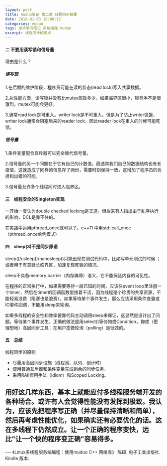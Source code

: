 ```yaml
---
layout: post
title: muduo笔记 第二章 线程同步精要
date: 2018-01-03 18:08:12
categories: muduo
tags: 技术学习笔记 系统编程 muduo 
excerpt: 线程同步的要点
---
```


#### 二 不要用读写锁和信号量

理由是什么？

##### 读写锁

1.在后期的维护阶段，程序员可能在读的状态(read lock)写入共享数据。

2.从性能方面，读写锁并没有比mutex高效多少。如果临界区很小，锁竞争不是很激烈。mutex可能会更好。

3.通常read lock是可重入。writer lock是不可重入。但是为了防止writer饥饿，writer lock通常会阻塞后来的reader lock，因此reader lock在重入的时候可能死锁。

##### 信号量

1.条件变量配合互斥器可以完全替代信号量。

2.信号量的另一个问题在于它有自己的计数值，而通常我们自己的数据结构也有长度值，这就造成了同样的信息存了两份，需要时刻保持一致，这增加了程序员的负担和出错的可能。

3.信号量允许多个线程同时进入临界区。

#### 三　线程安全的Singleton实现

一开始一度认为double checked locking是王道。但后来有人指出由于乱序执行的影响，DCL是靠不住的。

在实践中运用pthread_once就可以了。c++11 中用std::call_once （pthread_once单例模式）

#### 四　sleep(3)不是同步原语
sleep()/usleep()/nanosleep()只能出现在测试代码中，比如写单元测试的时候 ；或者用于有意延长临界区，加速复现死锁的情况。

sleep不具备memory barrier（内存屏障）语义，它不能保证内存的可见性。 

在程序的正常执行中，如果需要等待一段已知的时间，应该往event loop里注册一个timer，然后在timer的回调函数里接着干活，因为线程是个珍贵的共享资源，不能轻易浪费（阻塞也是浪费）。如果等待某个事件发生，那么应该采用条件变量或IO事件回调，不能用sleep来轮询。

如果多线程的安全性和效率要靠代码主动调用sleep来保证，这显然是设计出了问题。等待某个事件发生，正确的做法是用select()等价物或Condition，抑或（更理想地）高层同步工具；在用户态做轮询（polling）是低效的。

#### 五　总结

线程同步的原则

- 尽量用高层同步设施（线程池、队列、倒计时） 
- 使用普通互斥器和条件变量完成剩余的同步任务，
- 采用RAII惯用手法（idiom）和Scoped Locking。
 
用好这几样东西，基本上就能应付多线程服务端开发的各种场合。或许有人会觉得性能没有发挥到极致。我认为，应该先把程序写正确（并尽量保持清晰和简单），然后再考虑性能优化，如果确实还有必要优化的话。这在多线程下仍然成立。让一个正确的程序变快，远比"让一个快的程序变正确"容易得多。
---
 \--- 《Linux多线程服务端编程：使用muduo C++ 网络库》 陈硕. 电子工业出版社. Kindle 版本.